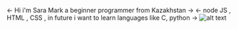 <- Hi i'm Sara Mark a beginner programmer from Kazakhstan ->
<- node JS , HTML , CSS , in future i want to learn languages like C, python ->
![alt text](https://pbs.twimg.com/media/FTDcL9AUsAAYJgC?format=jpg&name=4096x4096)
